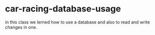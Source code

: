 # car-racing-database-usage
in this class we lerned how to use a database and also to read and write changes in one.
